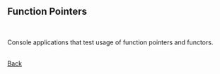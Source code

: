 ## Function Pointers
<br/>

Console applications that test usage of function pointers and functors.

<br/>[Back](https://github.com/ManuCanedo/DailyCodingChallenges-Cpp) 
